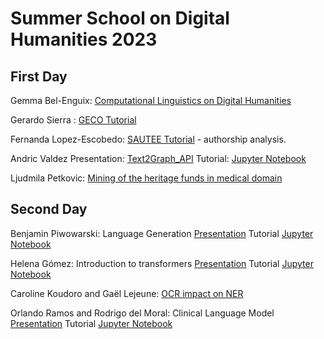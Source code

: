 # Summer School on Digital Humanities 2023

## First Day

Gemma Bel-Enguix: [Computational Linguistics on Digital Humanities](https://github.com/PLN-disca-iimas/DigitalHumanitiesSchool/blob/main/ComputationalLinguistics%2BDigitalHumanities.pdf)

Gerardo Sierra : [GECO Tutorial](https://github.com/PLN-disca-iimas/DigitalHumanitiesSchool/blob/main/2023_Geco_Humanities.pdf) 

Fernanda Lopez-Escobedo: [SAUTEE Tutorial](https://github.com/PLN-disca-iimas/DigitalHumanitiesSchool/blob/main/SAUTEE%20Escuela%20de%20verano.pdf) - authorship analysis.

Andric Valdez 
  Presentation: [Text2Graph_API](https://github.com/PLN-disca-iimas/DigitalHumanitiesSchool/blob/main/Andric_Valdez_Press_Summer_School.pptx)
  Tutorial: [Jupyter Notebook](https://github.com/PLN-disca-iimas/DigitalHumanitiesSchool/blob/main/text2GraphAPI.ipynb)

Ljudmila Petkovic: [Mining of the heritage funds in medical domain](https://github.com/PLN-disca-iimas/DigitalHumanitiesSchool/blob/main/Circulations_UNAM2023.pdf)

## Second Day

Benjamin Piwowarski:
Language Generation [Presentation](https://teaching.piwowarski.fr/talks/2023/unam-scai/main.html?print-pdf#/)
Tutorial [Jupyter Notebook](https://github.com/PLN-disca-iimas/DigitalHumanitiesSchool/blob/main/UNAM_2023_Generation.ipynb)

Helena Gómez: 
Introduction to transformers [Presentation](https://github.com/PLN-disca-iimas/DigitalHumanitiesSchool/blob/main/intro-Attention-transformers.pdf)
Tutorial [Jupyter Notebook](https://github.com/PLN-disca-iimas/DigitalHumanitiesSchool/blob/main/demo_transformers_classification.ipynb)

Caroline Koudoro and Gaël Lejeune: [OCR impact on NER](https://github.com/PLN-disca-iimas/DigitalHumanitiesSchool/blob/main/Koudoro-Parfait_Lejeune.pdf)

Orlando Ramos and Rodrigo del Moral: Clinical Language Model [Presentation](https://github.com/PLN-disca-iimas/DigitalHumanitiesSchool/blob/main/Clinical%20language%20model%20on%20Mexican%20medical%20records.pdf) Tutorial [Jupyter Notebook](https://github.com/PLN-disca-iimas/DigitalHumanitiesSchool/blob/main/demo_transformers_for_medical_entity_detection.ipynb)

